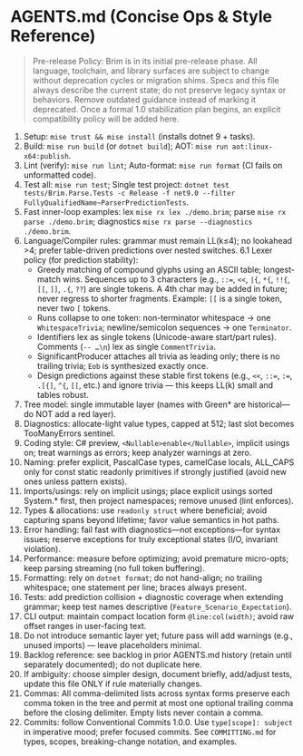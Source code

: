 # AGENTS.md (Concise Ops & Style Reference)

> Pre-release Policy: Brim is in its initial pre-release phase. All language, toolchain, and library surfaces are subject to change without deprecation cycles or migration shims. Specs and this file always describe the current state; do not preserve legacy syntax or behaviors. Remove outdated guidance instead of marking it deprecated. Once a formal 1.0 stabilization plan begins, an explicit compatibility policy will be added here.

1. Setup: `mise trust && mise install` (installs dotnet 9 + tasks).
2. Build: `mise run build` (or `dotnet build`); AOT: `mise run aot:linux-x64:publish`.
3. Lint (verify): `mise run lint`; Auto-format: `mise run format` (CI fails on unformatted code).
4. Test all: `mise run test`; Single test project: `dotnet test tests/Brim.Parse.Tests -c Release -f net9.0 --filter FullyQualifiedName~ParserPredictionTests`.
5. Fast inner-loop examples: lex `mise rx lex ./demo.brim`; parse `mise rx parse ./demo.brim`; diagnostics `mise rx parse --diagnostics ./demo.brim`.
6. Language/Compiler rules: grammar must remain LL(k≤4); no lookahead >4; prefer table-driven predictions over nested switches.
6.1 Lexer policy (for prediction stability):
    - Greedy matching of compound glyphs using an ASCII table; longest-match wins. Sequences up to 3 characters (e.g., `::=`, `<<`, `|{`, `*{`, `!!{`, `[[`, `]]`, `.{`, `??`) are single tokens. A 4th char may be added in future; never regress to shorter fragments. Example: `[[` is a single token, never two `[` tokens.
    - Runs collapse to one token: non-terminator whitespace → one `WhitespaceTrivia`; newline/semicolon sequences → one `Terminator`.
    - Identifiers lex as single tokens (Unicode-aware start/part rules). Comments (`-- …\n`) lex as single `CommentTrivia`.
    - SignificantProducer attaches all trivia as leading only; there is no trailing trivia; `Eob` is synthesized exactly once.
    - Design predictions against these stable first tokens (e.g., `<<`, `::=`, `:=`, `.[{]`, `^{`, `[[`, etc.) and ignore trivia — this keeps LL(k) small and tables robust.
7. Tree model: single immutable layer (names with Green* are historical—do NOT add a red layer).
8. Diagnostics: allocate-light value types, capped at 512; last slot becomes TooManyErrors sentinel.
9. Coding style: C# preview, `<Nullable>enable</Nullable>`, implicit usings on; treat warnings as errors; keep analyzer warnings at zero.
10. Naming: prefer explicit, PascalCase types, camelCase locals, ALL_CAPS only for const static readonly primitives if strongly justified (avoid new ones unless pattern exists).
11. Imports/usings: rely on implicit usings; place explicit usings sorted System.* first, then project namespaces; remove unused (lint enforces).
12. Types & allocations: use `readonly struct` where beneficial; avoid capturing spans beyond lifetime; favor value semantics in hot paths.
13. Error handling: fail fast with diagnostics—not exceptions—for syntax issues; reserve exceptions for truly exceptional states (I/O, invariant violation).
14. Performance: measure before optimizing; avoid premature micro-opts; keep parsing streaming (no full token buffering).
15. Formatting: rely on `dotnet format`; do not hand-align; no trailing whitespace; one statement per line; braces always present.
16. Tests: add prediction collision + diagnostic coverage when extending grammar; keep test names descriptive (`Feature_Scenario_Expectation`).
17. CLI output: maintain compact location form `@line:col(width)`; avoid raw offset ranges in user-facing text.
18. Do not introduce semantic layer yet; future pass will add warnings (e.g., unused imports) — leave placeholders minimal.
19. Backlog reference: see backlog in prior AGENTS.md history (retain until separately documented); do not duplicate here.
20. If ambiguity: choose simpler design, document briefly, add/adjust tests, update this file ONLY if rule materially changes.
21. Commas: All comma-delimited lists across syntax forms preserve each comma token in the tree and permit at most one optional trailing comma before the closing delimiter. Empty lists never contain a comma.
22. Commits: follow Conventional Commits 1.0.0. Use `type[scope]: subject` in imperative mood; prefer focused commits. See `COMMITTING.md` for types, scopes, breaking-change notation, and examples.
